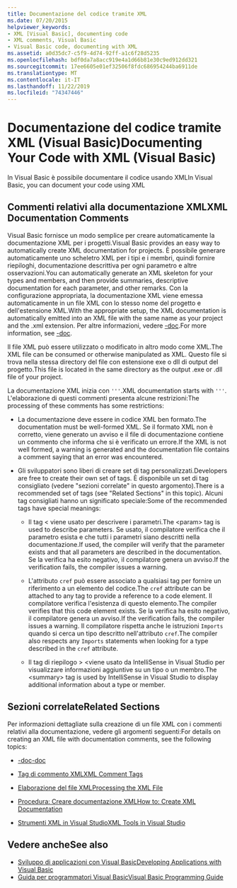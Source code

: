 ```yaml
---
title: Documentazione del codice tramite XML
ms.date: 07/20/2015
helpviewer_keywords:
- XML [Visual Basic], documenting code
- XML comments, Visual Basic
- Visual Basic code, documenting with XML
ms.assetid: a0d35dc7-c5f9-4d74-92ff-a1c6f28d5235
ms.openlocfilehash: bdf0da7a8acc919e4a1d66b81e30c9ed912dd321
ms.sourcegitcommit: 17ee6605e01ef32506f8fdc686954244ba6911de
ms.translationtype: MT
ms.contentlocale: it-IT
ms.lasthandoff: 11/22/2019
ms.locfileid: "74347446"
---
```

# <a name="documenting-your-code-with-xml-visual-basic"></a><span data-ttu-id="c14ca-102">Documentazione del codice tramite XML (Visual Basic)</span><span class="sxs-lookup"><span data-stu-id="c14ca-102">Documenting Your Code with XML (Visual Basic)</span></span>

<span data-ttu-id="c14ca-103">In Visual Basic è possibile documentare il codice usando XML</span><span class="sxs-lookup"><span data-stu-id="c14ca-103">In Visual Basic, you can document your code using XML</span></span>

## <a name="xml-documentation-comments"></a><span data-ttu-id="c14ca-104">Commenti relativi alla documentazione XML</span><span class="sxs-lookup"><span data-stu-id="c14ca-104">XML Documentation Comments</span></span>

<span data-ttu-id="c14ca-105">Visual Basic fornisce un modo semplice per creare automaticamente la documentazione XML per i progetti.</span><span class="sxs-lookup"><span data-stu-id="c14ca-105">Visual Basic provides an easy way to automatically create XML documentation for projects.</span></span> <span data-ttu-id="c14ca-106">È possibile generare automaticamente uno scheletro XML per i tipi e i membri, quindi fornire riepiloghi, documentazione descrittiva per ogni parametro e altre osservazioni.</span><span class="sxs-lookup"><span data-stu-id="c14ca-106">You can automatically generate an XML skeleton for your types and members, and then provide summaries, descriptive documentation for each parameter, and other remarks.</span></span> <span data-ttu-id="c14ca-107">Con la configurazione appropriata, la documentazione XML viene emessa automaticamente in un file XML con lo stesso nome del progetto e dell'estensione XML.</span><span class="sxs-lookup"><span data-stu-id="c14ca-107">With the appropriate setup, the XML documentation is automatically emitted into an XML file with the same name as your project and the .xml extension.</span></span> <span data-ttu-id="c14ca-108">Per altre informazioni, vedere [-doc](../../../visual-basic/reference/command-line-compiler/doc.md).</span><span class="sxs-lookup"><span data-stu-id="c14ca-108">For more information, see [-doc](../../../visual-basic/reference/command-line-compiler/doc.md).</span></span>

<span data-ttu-id="c14ca-109">Il file XML può essere utilizzato o modificato in altro modo come XML.</span><span class="sxs-lookup"><span data-stu-id="c14ca-109">The XML file can be consumed or otherwise manipulated as XML.</span></span> <span data-ttu-id="c14ca-110">Questo file si trova nella stessa directory del file con estensione exe o dll di output del progetto.</span><span class="sxs-lookup"><span data-stu-id="c14ca-110">This file is located in the same directory as the output .exe or .dll file of your project.</span></span>

<span data-ttu-id="c14ca-111">La documentazione XML inizia con `'''`.</span><span class="sxs-lookup"><span data-stu-id="c14ca-111">XML documentation starts with `'''`.</span></span> <span data-ttu-id="c14ca-112">L'elaborazione di questi commenti presenta alcune restrizioni:</span><span class="sxs-lookup"><span data-stu-id="c14ca-112">The processing of these comments has some restrictions:</span></span>

- <span data-ttu-id="c14ca-113">La documentazione deve essere in codice XML ben formato.</span><span class="sxs-lookup"><span data-stu-id="c14ca-113">The documentation must be well-formed XML.</span></span> <span data-ttu-id="c14ca-114">Se il formato XML non è corretto, viene generato un avviso e il file di documentazione contiene un commento che informa che si è verificato un errore.</span><span class="sxs-lookup"><span data-stu-id="c14ca-114">If the XML is not well formed, a warning is generated and the documentation file contains a comment saying that an error was encountered.</span></span>

- <span data-ttu-id="c14ca-115">Gli sviluppatori sono liberi di creare set di tag personalizzati.</span><span class="sxs-lookup"><span data-stu-id="c14ca-115">Developers are free to create their own set of tags.</span></span> <span data-ttu-id="c14ca-116">È disponibile un set di tag consigliato (vedere "sezioni correlate" in questo argomento).</span><span class="sxs-lookup"><span data-stu-id="c14ca-116">There is a recommended set of tags (see "Related Sections" in this topic).</span></span> <span data-ttu-id="c14ca-117">Alcuni tag consigliati hanno un significato speciale:</span><span class="sxs-lookup"><span data-stu-id="c14ca-117">Some of the recommended tags have special meanings:</span></span>

  - <span data-ttu-id="c14ca-118">Il tag \< viene usato per descrivere i parametri.</span><span class="sxs-lookup"><span data-stu-id="c14ca-118">The \<param> tag is used to describe parameters.</span></span> <span data-ttu-id="c14ca-119">Se usato, il compilatore verifica che il parametro esista e che tutti i parametri siano descritti nella documentazione.</span><span class="sxs-lookup"><span data-stu-id="c14ca-119">If used, the compiler will verify that the parameter exists and that all parameters are described in the documentation.</span></span> <span data-ttu-id="c14ca-120">Se la verifica ha esito negativo, il compilatore genera un avviso.</span><span class="sxs-lookup"><span data-stu-id="c14ca-120">If the verification fails, the compiler issues a warning.</span></span>

  - <span data-ttu-id="c14ca-121">L'attributo `cref` può essere associato a qualsiasi tag per fornire un riferimento a un elemento del codice.</span><span class="sxs-lookup"><span data-stu-id="c14ca-121">The `cref` attribute can be attached to any tag to provide a reference to a code element.</span></span> <span data-ttu-id="c14ca-122">Il compilatore verifica l'esistenza di questo elemento.</span><span class="sxs-lookup"><span data-stu-id="c14ca-122">The compiler verifies that this code element exists.</span></span> <span data-ttu-id="c14ca-123">Se la verifica ha esito negativo, il compilatore genera un avviso.</span><span class="sxs-lookup"><span data-stu-id="c14ca-123">If the verification fails, the compiler issues a warning.</span></span> <span data-ttu-id="c14ca-124">Il compilatore rispetta anche le istruzioni `Imports` quando si cerca un tipo descritto nell'attributo `cref`.</span><span class="sxs-lookup"><span data-stu-id="c14ca-124">The compiler also respects any `Imports` statements when looking for a type described in the `cref` attribute.</span></span>

  - <span data-ttu-id="c14ca-125">Il tag di riepilogo > \<viene usato da IntelliSense in Visual Studio per visualizzare informazioni aggiuntive su un tipo o un membro.</span><span class="sxs-lookup"><span data-stu-id="c14ca-125">The \<summary> tag is used by IntelliSense in Visual Studio to display additional information about a type or member.</span></span>

## <a name="related-sections"></a><span data-ttu-id="c14ca-126">Sezioni correlate</span><span class="sxs-lookup"><span data-stu-id="c14ca-126">Related Sections</span></span>

<span data-ttu-id="c14ca-127">Per informazioni dettagliate sulla creazione di un file XML con i commenti relativi alla documentazione, vedere gli argomenti seguenti:</span><span class="sxs-lookup"><span data-stu-id="c14ca-127">For details on creating an XML file with documentation comments, see the following topics:</span></span>

- [<span data-ttu-id="c14ca-128">-doc</span><span class="sxs-lookup"><span data-stu-id="c14ca-128">-doc</span></span>](../../../visual-basic/reference/command-line-compiler/doc.md)

- [<span data-ttu-id="c14ca-129">Tag di commento XML</span><span class="sxs-lookup"><span data-stu-id="c14ca-129">XML Comment Tags</span></span>](../../../visual-basic/language-reference/xmldoc/index.md)

- [<span data-ttu-id="c14ca-130">Elaborazione del file XML</span><span class="sxs-lookup"><span data-stu-id="c14ca-130">Processing the XML File</span></span>](../../../visual-basic/programming-guide/program-structure/processing-the-xml-file.md)

- [<span data-ttu-id="c14ca-131">Procedura: Creare documentazione XML</span><span class="sxs-lookup"><span data-stu-id="c14ca-131">How to: Create XML Documentation</span></span>](../../../visual-basic/programming-guide/program-structure/how-to-create-xml-documentation.md)

- [<span data-ttu-id="c14ca-132">Strumenti XML in Visual Studio</span><span class="sxs-lookup"><span data-stu-id="c14ca-132">XML Tools in Visual Studio</span></span>](/visualstudio/xml-tools/xml-tools-in-visual-studio)

## <a name="see-also"></a><span data-ttu-id="c14ca-133">Vedere anche</span><span class="sxs-lookup"><span data-stu-id="c14ca-133">See also</span></span>

- [<span data-ttu-id="c14ca-134">Sviluppo di applicazioni con Visual Basic</span><span class="sxs-lookup"><span data-stu-id="c14ca-134">Developing Applications with Visual Basic</span></span>](../../../visual-basic/developing-apps/index.md)
- [<span data-ttu-id="c14ca-135">Guida per programmatori Visual Basic</span><span class="sxs-lookup"><span data-stu-id="c14ca-135">Visual Basic Programming Guide</span></span>](../../../visual-basic/programming-guide/index.md)
